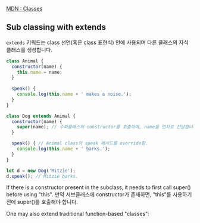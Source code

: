 
[MDN : Classes](https://developer.mozilla.org/en-US/docs/Web/JavaScript/Reference/Classes)

## Sub classing with extends

`extends` 키워드는 class 선언(혹은 class 표현식) 안에 사용되며 다른 클래스의 자식 클래스를 생성합니다.

```javascript
class Animal { 
  constructor(name) {
    this.name = name;
  }
  
  speak() {
    console.log(this.name + ' makes a noise.');
  }
}

class Dog extends Animal {
  constructor(name) {
    super(name); // 수퍼클래스의 constructor를 호출하며, name을 인자로 전달합니다.
  }

  speak() { // Animal class의 speak 메서드를 override함.
    console.log(this.name + ' barks.');
  }
}

let d = new Dog('Mitzie');
d.speak(); // Mitzie barks.
```
If there is a constructor present in the subclass, it needs to first call super() before using "this".
만약 서브클래스에 constructor가 존재하면, "this"를 사용하기 전에 super()를 호출해야 합니다.

One may also extend traditional function-based "classes":




<!--stackedit_data:
eyJoaXN0b3J5IjpbLTE2MDAxNDU4NzcsLTExMjE2NjIwMzZdfQ
==
-->